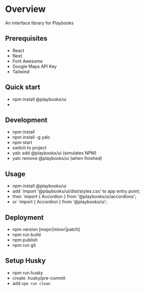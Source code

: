 # Overview
 An interface library for Playbooks

## Prerequisites
- React
- Next
- Font Awesome
- Google Maps API Key
- Tailwind

## Quick start
- npm install @playbooks/ui
-

## Development
- npm install
- npm install -g yalc
- npm start
- switch to project
- yalc add @playbooks/ui (simulates NPM)
- yalc remove @playbooks/ui (when finished)

## Usage
- npm install @playbooks/ui
- add `import '@playbooks/ui/dist/styles.css' to app entry point;
- then `import { Accordion } from '@playbooks/ui/accordions';
- or `import { Accordion } from '@playbooks/ui';

## Deployment
- npm version [major|minor|patch]
- npm run build
- npm publish
- npm run git

## Setup Husky
- npm run husky
- create .husky/pre-commit
- add `npm run clean`